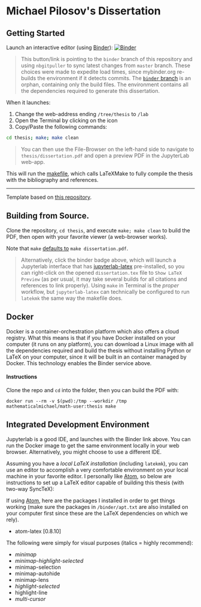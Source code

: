 # Michael Pilosov's Dissertation

## Getting Started

Launch an interactive editor (using [Binder](https://mybinder.org)): [![Binder](https://mybinder.org/badge_logo.svg)](https://gke.mybinder.org/v2/gh/mathematicalmichael/thesis/binder?urlpath=git-pull?repo=https://github.com/mathematicalmichael/thesis)

> This button/link is pointing to the `binder` branch of this repository and using `nbgitpuller` to sync latest changes from `master` branch. These choices were made to expedite load times, since mybinder.org re-builds the environment if it detects commits. The [`binder` branch](https://github.com/mathematicalmichael/thesis/tree/binder) is an orphan, containing only the build files. The environment contains all the dependencies required to generate this dissertation.

When it launches:
1. Change the web-address ending `/tree/thesis` to `/lab`
1. Open the Terminal by clicking on the icon
1. Copy/Paste the following commands:
```sh
cd thesis; make; make clean
```

> You can then use the File-Browser on the left-hand side to navigate to `thesis/dissertation.pdf` and open a preview PDF in the JupyterLab web-app.

This will run the [makefile](https://github.com/mathematicalmichael/thesis/blob/master/makefile), which calls LaTeXMake to fully compile the thesis with the bibliography and references.

---


Template based on [this repository](github.com/dewittpe/ucd-dissertation-template).

## Building from Source.

Clone the repository, `cd thesis`, and execute `make; make clean` to build the PDF, then open with your favorite viewer (a web-browser works). 

Note that `make` [defaults to](https://github.com/mathematicalmichael/thesis/blob/master/makefile#L7) `make dissertation.pdf`.

> Alternatively, click the binder badge above, which will launch a Jupyterlab interface that has [jupyterlab-latex](https://github.com/jupyterlab/jupyterlab-latex) pre-installed, so you can right-click on the opened `dissertation.tex` file to `Show LaTeX Preview` (as per usual, it may take several builds for all citations and references to link properly). 
Using `make` in Terminal is the _proper_ workflow, but `jupyterlab-latex` can technically be configured to run `latekmk` the same way the makefile does. 


## Docker

Docker is a container-orchestration platform which also offers a cloud registry. 
What this means is that if you have Docker installed on your computer (it runs on any platform), you can download a Linux image with all the dependencies required and build the thesis without installing Python or LaTeX on your computer, since it will be built in an container managed by Docker. This technology enables the Binder service above. 

#### Instructions
Clone the repo and `cd` into the folder, then you can build the PDF with:

`docker run --rm -v $(pwd):/tmp --workdir /tmp mathematicalmichael/math-user:thesis make`

##  Integrated Development Environment

Jupyterlab is a good IDE, and launches with the Binder link above. You can run the Docker image to get the same environment locally in your web browser. 
Alternatively, you might choose to use a different IDE. 

Assuming you have a _local LaTeX installation_ (including `latekmk`), you can use an editor to accomplish a very comfortable environment on your local machine in your favorite editor. I personally like [Atom](https://atom.io), so below are instructions to set up a LaTeX editor capable of building this thesis (with two-way SyncTeX):

If using [Atom](https://atom.io/), here are the packages I installed in order to get things working (make sure the packages in `/binder/apt.txt` are also installed on your computer first since these are the LaTeX dependencies on which we rely).
  - atom-latex [0.8.10]

The following were simply for visual purposes (italics = highly recommend):
  - *minimap*
  - *minimap-highlight-selected*
  - minimap-selection
  - minimap-autohide
  - minimap-lens
  - *highlight-selected*
  - highlight-line
  - *multi-cursor*
